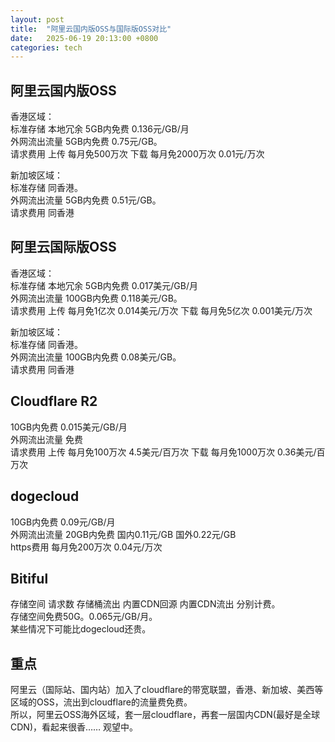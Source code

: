 ```yaml
---
layout: post
title:  "阿里云国内版OSS与国际版OSS对比"
date:   2025-06-19 20:13:00 +0800
categories: tech
---
```


## 阿里云国内版OSS  
香港区域：  
标准存储 本地冗余 5GB内免费 0.136元/GB/月  
外网流出流量 5GB内免费 0.75元/GB。  
请求费用 上传 每月免500万次 下载 每月免2000万次 0.01元/万次 

新加坡区域：  
标准存储 同香港。  
外网流出流量 5GB内免费 0.51元/GB。  
请求费用 同香港  

## 阿里云国际版OSS  
香港区域：  
标准存储 本地冗余 5GB内免费 0.017美元/GB/月  
外网流出流量 100GB内免费 0.118美元/GB。  
请求费用 上传 每月免1亿次 0.014美元/万次 下载 每月免5亿次 0.001美元/万次 

新加坡区域：  
标准存储 同香港。  
外网流出流量 100GB内免费 0.08美元/GB。  
请求费用 同香港  

## Cloudflare R2  
10GB内免费 0.015美元/GB/月  
外网流出流量 免费  
请求费用 上传 每月免100万次 4.5美元/百万次 下载 每月免1000万次 0.36美元/百万次  

## dogecloud  
10GB内免费 0.09元/GB/月  
外网流出流量 20GB内免费 国内0.11元/GB 国外0.22元/GB  
https费用  每月免200万次  0.04元/万次  

## Bitiful  
存储空间 请求数 存储桶流出 内置CDN回源 内置CDN流出 分别计费。  
存储空间免费50G。0.065元/GB/月。  
某些情况下可能比dogecloud还贵。  

## 重点  
阿里云（国际站、国内站）加入了cloudflare的带宽联盟，香港、新加坡、美西等区域的OSS，流出到cloudflare的流量费免费。  
所以，阿里云OSS海外区域，套一层cloudflare，再套一层国内CDN(最好是全球CDN)，看起来很香…… 观望中。  